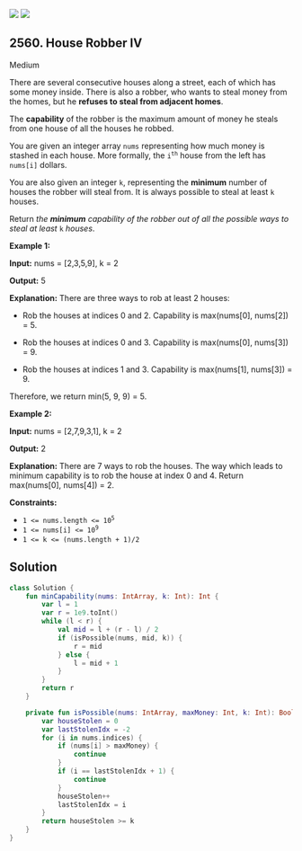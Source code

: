 [![](https://img.shields.io/github/stars/javadev/LeetCode-in-Kotlin?label=Stars&style=flat-square)](https://github.com/javadev/LeetCode-in-Kotlin)
[![](https://img.shields.io/github/forks/javadev/LeetCode-in-Kotlin?label=Fork%20me%20on%20GitHub%20&style=flat-square)](https://github.com/javadev/LeetCode-in-Kotlin/fork)

## 2560\. House Robber IV

Medium

There are several consecutive houses along a street, each of which has some money inside. There is also a robber, who wants to steal money from the homes, but he **refuses to steal from adjacent homes**.

The **capability** of the robber is the maximum amount of money he steals from one house of all the houses he robbed.

You are given an integer array `nums` representing how much money is stashed in each house. More formally, the <code>i<sup>th</sup></code> house from the left has `nums[i]` dollars.

You are also given an integer `k`, representing the **minimum** number of houses the robber will steal from. It is always possible to steal at least `k` houses.

Return _the **minimum** capability of the robber out of all the possible ways to steal at least_ `k` _houses_.

**Example 1:**

**Input:** nums = [2,3,5,9], k = 2

**Output:** 5

**Explanation:** There are three ways to rob at least 2 houses: 

- Rob the houses at indices 0 and 2. Capability is max(nums[0], nums[2]) = 5. 

- Rob the houses at indices 0 and 3. Capability is max(nums[0], nums[3]) = 9. 

- Rob the houses at indices 1 and 3. Capability is max(nums[1], nums[3]) = 9. 

Therefore, we return min(5, 9, 9) = 5.

**Example 2:**

**Input:** nums = [2,7,9,3,1], k = 2

**Output:** 2

**Explanation:** There are 7 ways to rob the houses. The way which leads to minimum capability is to rob the house at index 0 and 4. Return max(nums[0], nums[4]) = 2.

**Constraints:**

*   <code>1 <= nums.length <= 10<sup>5</sup></code>
*   <code>1 <= nums[i] <= 10<sup>9</sup></code>
*   `1 <= k <= (nums.length + 1)/2`

## Solution

```kotlin
class Solution {
    fun minCapability(nums: IntArray, k: Int): Int {
        var l = 1
        var r = 1e9.toInt()
        while (l < r) {
            val mid = l + (r - l) / 2
            if (isPossible(nums, mid, k)) {
                r = mid
            } else {
                l = mid + 1
            }
        }
        return r
    }

    private fun isPossible(nums: IntArray, maxMoney: Int, k: Int): Boolean {
        var houseStolen = 0
        var lastStolenIdx = -2
        for (i in nums.indices) {
            if (nums[i] > maxMoney) {
                continue
            }
            if (i == lastStolenIdx + 1) {
                continue
            }
            houseStolen++
            lastStolenIdx = i
        }
        return houseStolen >= k
    }
}
```